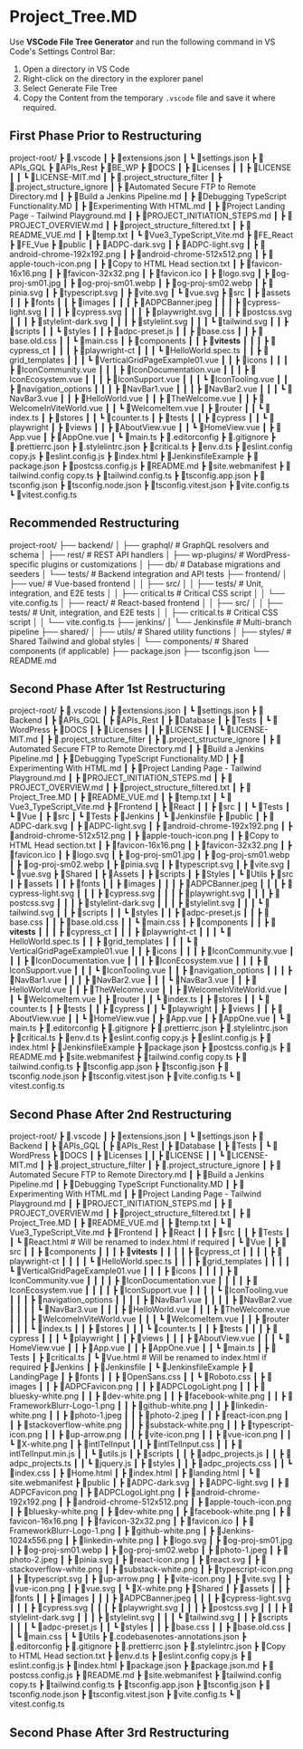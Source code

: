 # Project_Tree.MD

Use **VSCode File Tree Generator** and run the following command in VS Code's Settings Control Bar:

1. Open a directory in VS Code
2. Right-click on the directory in the explorer panel
3. Select Generate File Tree
4. Copy the Content from the temporary `.vscode` file and save it where required.

## First Phase Prior to Restructuring

project-root/
┣ 📂.vscode
┃ ┣ 📜extensions.json
┃ ┗ 📜settings.json
┣ 📂APIs_GQL
┣ 📂APIs_Rest
┣ 📂BE_WP
┣ 📂DOCS
┃ ┣ 📂Licenses
┃ ┃ ┣ 📜LICENSE
┃ ┃ ┗ 📜LICENSE-MIT.md
┃ ┣ 📜.project_structure_filter
┃ ┣ 📜.project_structure_ignore
┃ ┣ 📜Automated Secure FTP to Remote Directory.md
┃ ┣ 📜Build a Jenkins Pipeline.md
┃ ┣ 📜Debugging TypeScript Functionality.MD
┃ ┣ 📜Experimenting With HTML.md
┃ ┣ 📜Project Landing Page - Tailwind Playground.md
┃ ┣ 📜PROJECT_INITIATION_STEPS.md
┃ ┣ 📜PROJECT_OVERVIEW.md
┃ ┣ 📜project_structure_filtered.txt
┃ ┣ 📜README_VUE.md
┃ ┣ 📜temp.txt
┃ ┗ 📜Vue3_TypeScript_Vite.md
┣ 📂FE_React
┣ 📂FE_Vue
┣ 📂public
┃ ┣ 📜ADPC-dark.svg
┃ ┣ 📜ADPC-light.svg
┃ ┣ 📜android-chrome-192x192.png
┃ ┣ 📜android-chrome-512x512.png
┃ ┣ 📜apple-touch-icon.png
┃ ┣ 📜Copy to HTML Head section.txt
┃ ┣ 📜favicon-16x16.png
┃ ┣ 📜favicon-32x32.png
┃ ┣ 📜favicon.ico
┃ ┣ 📜logo.svg
┃ ┣ 📜og-proj-sm01.jpg
┃ ┣ 📜og-proj-sm01.webp
┃ ┣ 📜og-proj-sm02.webp
┃ ┣ 📜pinia.svg
┃ ┣ 📜typescript.svg
┃ ┣ 📜vite.svg
┃ ┗ 📜vue.svg
┣ 📂src
┃ ┣ 📂assets
┃ ┃ ┣ 📂fonts
┃ ┃ ┣ 📂images
┃ ┃ ┃ ┣ 📜ADPCBanner.jpeg
┃ ┃ ┃ ┣ 📜cypress-light.svg
┃ ┃ ┃ ┣ 📜cypress.svg
┃ ┃ ┃ ┣ 📜playwright.svg
┃ ┃ ┃ ┣ 📜postcss.svg
┃ ┃ ┃ ┣ 📜stylelint-dark.svg
┃ ┃ ┃ ┣ 📜stylelint.svg
┃ ┃ ┃ ┗ 📜tailwind.svg
┃ ┃ ┣ 📂scripts
┃ ┃ ┗ 📂styles
┃ ┃ ┣ 📜adpc-preset.js
┃ ┃ ┣ 📜base.css
┃ ┃ ┣ 📜base.old.css
┃ ┃ ┗ 📜main.css
┃ ┣ 📂components
┃ ┃ ┣ 📂**vitests**
┃ ┃ ┃ ┣ 📂cypress_ct
┃ ┃ ┃ ┣ 📂playwright-ct
┃ ┃ ┃ ┗ 📜HelloWorld.spec.ts
┃ ┃ ┣ 📂grid_templates
┃ ┃ ┃ ┗ 📜VerticalGridPageExample01.vue
┃ ┃ ┣ 📂icons
┃ ┃ ┃ ┣ 📜IconCommunity.vue
┃ ┃ ┃ ┣ 📜IconDocumentation.vue
┃ ┃ ┃ ┣ 📜IconEcosystem.vue
┃ ┃ ┃ ┣ 📜IconSupport.vue
┃ ┃ ┃ ┗ 📜IconTooling.vue
┃ ┃ ┣ 📂navigation_options
┃ ┃ ┃ ┣ 📜NavBar1.vue
┃ ┃ ┃ ┣ 📜NavBar2.vue
┃ ┃ ┃ ┗ 📜NavBar3.vue
┃ ┃ ┣ 📜HelloWorld.vue
┃ ┃ ┣ 📜TheWelcome.vue
┃ ┃ ┣ 📜WelcomeInViteWorld.vue
┃ ┃ ┗ 📜WelcomeItem.vue
┃ ┣ 📂router
┃ ┃ ┗ 📜index.ts
┃ ┣ 📂stores
┃ ┃ ┗ 📜counter.ts
┃ ┣ 📂tests
┃ ┃ ┣ 📂cypress
┃ ┃ ┗ 📂playwright
┃ ┣ 📂views
┃ ┃ ┣ 📜AboutView.vue
┃ ┃ ┗ 📜HomeView.vue
┃ ┣ 📜App.vue
┃ ┣ 📜AppOne.vue
┃ ┗ 📜main.ts
┣ 📜.editorconfig
┣ 📜.gitignore
┣ 📜.prettierrc.json
┣ 📜.stylelintrc.json
┣ 📜critical.ts
┣ 📜env.d.ts
┣ 📜eslint.config copy.js
┣ 📜eslint.config.js
┣ 📜index.html
┣ 📜JenkinsfileExample
┣ 📜package.json
┣ 📜postcss.config.js
┣ 📜README.md
┣ 📜site.webmanifest
┣ 📜tailwind.config copy.ts
┣ 📜tailwind.config.ts
┣ 📜tsconfig.app.json
┣ 📜tsconfig.json
┣ 📜tsconfig.node.json
┣ 📜tsconfig.vitest.json
┣ 📜vite.config.ts
┗ 📜vitest.config.ts

## Recommended Restructuring

project-root/
├── backend/
│ ├── graphql/ # GraphQL resolvers and schema
│ ├── rest/ # REST API handlers
│ ├── wp-plugins/ # WordPress-specific plugins or customizations
│ ├── db/ # Database migrations and seeders
│ └── tests/ # Backend integration and API tests
├── frontend/
│ ├── vue/ # Vue-based frontend
│ │ ├── src/
│ │ ├── tests/ # Unit, integration, and E2E tests
│ │ ├── critical.ts # Critical CSS script
│ │ └── vite.config.ts
│ ├── react/ # React-based frontend
│ │ ├── src/
│ │ ├── tests/ # Unit, integration, and E2E tests
│ │ ├── critical.ts # Critical CSS script
│ │ └── vite.config.ts
├── jenkins/
│ └── Jenkinsfile # Multi-branch pipeline
├── shared/
│ ├── utils/ # Shared utility functions
│ ├── styles/ # Shared Tailwind and global styles
│ └── components/ # Shared components (if applicable)
├── package.json
├── tsconfig.json
└── README.md

## Second Phase After 1st Restructuring

project-root/
┣ 📂.vscode
┃ ┣ 📜extensions.json
┃ ┗ 📜settings.json
┣ 📂Backend
┃ ┣ 📂APIs_GQL
┃ ┣ 📂APIs_Rest
┃ ┣ 📂Database
┃ ┣ 📂Tests
┃ ┗ 📂WordPress
┣ 📂DOCS
┃ ┣ 📂Licenses
┃ ┃ ┣ 📜LICENSE
┃ ┃ ┗ 📜LICENSE-MIT.md
┃ ┣ 📜.project_structure_filter
┃ ┣ 📜.project_structure_ignore
┃ ┣ 📜Automated Secure FTP to Remote Directory.md
┃ ┣ 📜Build a Jenkins Pipeline.md
┃ ┣ 📜Debugging TypeScript Functionality.MD
┃ ┣ 📜Experimenting With HTML.md
┃ ┣ 📜Project Landing Page - Tailwind Playground.md
┃ ┣ 📜PROJECT_INITIATION_STEPS.md
┃ ┣ 📜PROJECT_OVERVIEW.md
┃ ┣ 📜project_structure_filtered.txt
┃ ┣ 📜Project_Tree.MD
┃ ┣ 📜README_VUE.md
┃ ┣ 📜temp.txt
┃ ┗ 📜Vue3_TypeScript_Vite.md
┣ 📂Frontend
┃ ┣ 📂React
┃ ┃ ┣ 📂src
┃ ┃ ┗ 📂Tests
┃ ┗ 📂Vue
┃ ┣ 📂src
┃ ┗ 📂Tests
┣ 📂Jenkins
┃ ┗ 📜Jenkinsfile
┣ 📂public
┃ ┣ 📜ADPC-dark.svg
┃ ┣ 📜ADPC-light.svg
┃ ┣ 📜android-chrome-192x192.png
┃ ┣ 📜android-chrome-512x512.png
┃ ┣ 📜apple-touch-icon.png
┃ ┣ 📜Copy to HTML Head section.txt
┃ ┣ 📜favicon-16x16.png
┃ ┣ 📜favicon-32x32.png
┃ ┣ 📜favicon.ico
┃ ┣ 📜logo.svg
┃ ┣ 📜og-proj-sm01.jpg
┃ ┣ 📜og-proj-sm01.webp
┃ ┣ 📜og-proj-sm02.webp
┃ ┣ 📜pinia.svg
┃ ┣ 📜typescript.svg
┃ ┣ 📜vite.svg
┃ ┗ 📜vue.svg
┣ 📂Shared
┃ ┣ 📂Assets
┃ ┣ 📂scripts
┃ ┣ 📂Styles
┃ ┗ 📂Utils
┣ 📂src
┃ ┣ 📂assets
┃ ┃ ┣ 📂fonts
┃ ┃ ┣ 📂images
┃ ┃ ┃ ┣ 📜ADPCBanner.jpeg
┃ ┃ ┃ ┣ 📜cypress-light.svg
┃ ┃ ┃ ┣ 📜cypress.svg
┃ ┃ ┃ ┣ 📜playwright.svg
┃ ┃ ┃ ┣ 📜postcss.svg
┃ ┃ ┃ ┣ 📜stylelint-dark.svg
┃ ┃ ┃ ┣ 📜stylelint.svg
┃ ┃ ┃ ┗ 📜tailwind.svg
┃ ┃ ┣ 📂scripts
┃ ┃ ┗ 📂styles
┃ ┃ ┣ 📜adpc-preset.js
┃ ┃ ┣ 📜base.css
┃ ┃ ┣ 📜base.old.css
┃ ┃ ┗ 📜main.css
┃ ┣ 📂components
┃ ┃ ┣ 📂**vitests**
┃ ┃ ┃ ┣ 📂cypress_ct
┃ ┃ ┃ ┣ 📂playwright-ct
┃ ┃ ┃ ┗ 📜HelloWorld.spec.ts
┃ ┃ ┣ 📂grid_templates
┃ ┃ ┃ ┗ 📜VerticalGridPageExample01.vue
┃ ┃ ┣ 📂icons
┃ ┃ ┃ ┣ 📜IconCommunity.vue
┃ ┃ ┃ ┣ 📜IconDocumentation.vue
┃ ┃ ┃ ┣ 📜IconEcosystem.vue
┃ ┃ ┃ ┣ 📜IconSupport.vue
┃ ┃ ┃ ┗ 📜IconTooling.vue
┃ ┃ ┣ 📂navigation_options
┃ ┃ ┃ ┣ 📜NavBar1.vue
┃ ┃ ┃ ┣ 📜NavBar2.vue
┃ ┃ ┃ ┗ 📜NavBar3.vue
┃ ┃ ┣ 📜HelloWorld.vue
┃ ┃ ┣ 📜TheWelcome.vue
┃ ┃ ┣ 📜WelcomeInViteWorld.vue
┃ ┃ ┗ 📜WelcomeItem.vue
┃ ┣ 📂router
┃ ┃ ┗ 📜index.ts
┃ ┣ 📂stores
┃ ┃ ┗ 📜counter.ts
┃ ┣ 📂tests
┃ ┃ ┣ 📂cypress
┃ ┃ ┗ 📂playwright
┃ ┣ 📂views
┃ ┃ ┣ 📜AboutView.vue
┃ ┃ ┗ 📜HomeView.vue
┃ ┣ 📜App.vue
┃ ┣ 📜AppOne.vue
┃ ┗ 📜main.ts
┣ 📜.editorconfig
┣ 📜.gitignore
┣ 📜.prettierrc.json
┣ 📜.stylelintrc.json
┣ 📜critical.ts
┣ 📜env.d.ts
┣ 📜eslint.config copy.js
┣ 📜eslint.config.js
┣ 📜index.html
┣ 📜JenkinsfileExample
┣ 📜package.json
┣ 📜postcss.config.js
┣ 📜README.md
┣ 📜site.webmanifest
┣ 📜tailwind.config copy.ts
┣ 📜tailwind.config.ts
┣ 📜tsconfig.app.json
┣ 📜tsconfig.json
┣ 📜tsconfig.node.json
┣ 📜tsconfig.vitest.json
┣ 📜vite.config.ts
┗ 📜vitest.config.ts

## Second Phase After 2nd Restructuring

project-root/
┣ 📂.vscode
┃ ┣ 📜extensions.json
┃ ┗ 📜settings.json
┣ 📂Backend
┃ ┣ 📂APIs_GQL
┃ ┣ 📂APIs_Rest
┃ ┣ 📂Database
┃ ┣ 📂Tests
┃ ┗ 📂WordPress
┣ 📂DOCS
┃ ┣ 📂Licenses
┃ ┃ ┣ 📜LICENSE
┃ ┃ ┗ 📜LICENSE-MIT.md
┃ ┣ 📜.project_structure_filter
┃ ┣ 📜.project_structure_ignore
┃ ┣ 📜Automated Secure FTP to Remote Directory.md
┃ ┣ 📜Build a Jenkins Pipeline.md
┃ ┣ 📜Debugging TypeScript Functionality.MD
┃ ┣ 📜Experimenting With HTML.md
┃ ┣ 📜Project Landing Page - Tailwind Playground.md
┃ ┣ 📜PROJECT_INITIATION_STEPS.md
┃ ┣ 📜PROJECT_OVERVIEW.md
┃ ┣ 📜project_structure_filtered.txt
┃ ┣ 📜Project_Tree.MD
┃ ┣ 📜README_VUE.md
┃ ┣ 📜temp.txt
┃ ┗ 📜Vue3_TypeScript_Vite.md
┣ 📂Frontend
┃ ┣ 📂React
┃ ┃ ┣ 📂src
┃ ┃ ┣ 📂Tests
┃ ┃ ┗ 📜React.html # Will be renamed to index.html if required
┃ ┗ 📂Vue
┃ ┣ 📂src
┃ ┃ ┣ 📂components
┃ ┃ ┃ ┣ 📂**vitests**
┃ ┃ ┃ ┃ ┣ 📂cypress_ct
┃ ┃ ┃ ┃ ┣ 📂playwright-ct
┃ ┃ ┃ ┃ ┗ 📜HelloWorld.spec.ts
┃ ┃ ┃ ┣ 📂grid_templates
┃ ┃ ┃ ┃ ┗ 📜VerticalGridPageExample01.vue
┃ ┃ ┃ ┣ 📂icons
┃ ┃ ┃ ┃ ┣ 📜IconCommunity.vue
┃ ┃ ┃ ┃ ┣ 📜IconDocumentation.vue
┃ ┃ ┃ ┃ ┣ 📜IconEcosystem.vue
┃ ┃ ┃ ┃ ┣ 📜IconSupport.vue
┃ ┃ ┃ ┃ ┗ 📜IconTooling.vue
┃ ┃ ┃ ┣ 📂navigation_options
┃ ┃ ┃ ┃ ┣ 📜NavBar1.vue
┃ ┃ ┃ ┃ ┣ 📜NavBar2.vue
┃ ┃ ┃ ┃ ┗ 📜NavBar3.vue
┃ ┃ ┃ ┣ 📜HelloWorld.vue
┃ ┃ ┃ ┣ 📜TheWelcome.vue
┃ ┃ ┃ ┣ 📜WelcomeInViteWorld.vue
┃ ┃ ┃ ┗ 📜WelcomeItem.vue
┃ ┃ ┣ 📂router
┃ ┃ ┃ ┗ 📜index.ts
┃ ┃ ┣ 📂stores
┃ ┃ ┃ ┗ 📜counter.ts
┃ ┃ ┣ 📂tests
┃ ┃ ┃ ┣ 📂cypress
┃ ┃ ┃ ┗ 📂playwright
┃ ┃ ┣ 📂views
┃ ┃ ┃ ┣ 📜AboutView.vue
┃ ┃ ┃ ┗ 📜HomeView.vue
┃ ┃ ┣ 📜App.vue
┃ ┃ ┣ 📜AppOne.vue
┃ ┃ ┗ 📜main.ts
┃ ┣ 📂Tests
┃ ┣ 📜critical.ts
┃ ┗ 📜Vue.html # Will be renamed to index.html if required
┣ 📂Jenkins
┃ ┣ 📜Jenkinsfile
┃ ┗ 📜JenkinsfileExample
┣ 📂LandingPage
┃ ┣ 📂fonts
┃ ┃ ┣ 📜OpenSans.css
┃ ┃ ┗ 📜Roboto.css
┃ ┣ 📂images
┃ ┃ ┣ 📜ADPCFavicon.png
┃ ┃ ┣ 📜ADPCLogoLight.png
┃ ┃ ┣ 📜bluesky-white.png
┃ ┃ ┣ 📜dev-white.png
┃ ┃ ┣ 📜facebook-white.png
┃ ┃ ┣ 📜FrameworkBlurr-Logo-1.png
┃ ┃ ┣ 📜github-white.png
┃ ┃ ┣ 📜linkedin-white.png
┃ ┃ ┣ 📜photo-1.jpeg
┃ ┃ ┣ 📜photo-2.jpeg
┃ ┃ ┣ 📜react-icon.png
┃ ┃ ┣ 📜stackoverflow-white.png
┃ ┃ ┣ 📜substack-white.png
┃ ┃ ┣ 📜typescript-icon.png
┃ ┃ ┣ 📜up-arrow.png
┃ ┃ ┣ 📜vite-icon.png
┃ ┃ ┣ 📜vue-icon.png
┃ ┃ ┗ 📜X-white.png
┃ ┣ 📂intlTelInput
┃ ┃ ┣ 📜intlTelInput.css
┃ ┃ ┣ 📜intlTelInput.min.js
┃ ┃ ┗ 📜utils.js
┃ ┣ 📂scripts
┃ ┃ ┣ 📜adpc_projects.js
┃ ┃ ┣ 📜adpc_projects.ts
┃ ┃ ┗ 📜jquery.js
┃ ┣ 📂styles
┃ ┃ ┣ 📜adpc_projects.css
┃ ┃ ┗ 📜index.css
┃ ┣ 📜Home.html
┃ ┣ 📜index.html
┃ ┣ 📜landing.html
┃ ┗ 📜site.webmanifest
┣ 📂public
┃ ┣ 📜ADPC-dark.svg
┃ ┣ 📜ADPC-light.svg
┃ ┣ 📜ADPCFavicon.png
┃ ┣ 📜ADPCLogoLight.png
┃ ┣ 📜android-chrome-192x192.png
┃ ┣ 📜android-chrome-512x512.png
┃ ┣ 📜apple-touch-icon.png
┃ ┣ 📜bluesky-white.png
┃ ┣ 📜dev-white.png
┃ ┣ 📜facebook-white.png
┃ ┣ 📜favicon-16x16.png
┃ ┣ 📜favicon-32x32.png
┃ ┣ 📜favicon.ico
┃ ┣ 📜FrameworkBlurr-Logo-1.png
┃ ┣ 📜github-white.png
┃ ┣ 📜Jenkins-1024x556.png
┃ ┣ 📜linkedin-white.png
┃ ┣ 📜logo.svg
┃ ┣ 📜og-proj-sm01.jpg
┃ ┣ 📜og-proj-sm01.webp
┃ ┣ 📜og-proj-sm02.webp
┃ ┣ 📜photo-1.jpeg
┃ ┣ 📜photo-2.jpeg
┃ ┣ 📜pinia.svg
┃ ┣ 📜react-icon.png
┃ ┣ 📜react.svg
┃ ┣ 📜stackoverflow-white.png
┃ ┣ 📜substack-white.png
┃ ┣ 📜typescript-icon.png
┃ ┣ 📜typescript.svg
┃ ┣ 📜up-arrow.png
┃ ┣ 📜vite-icon.png
┃ ┣ 📜vite.svg
┃ ┣ 📜vue-icon.png
┃ ┣ 📜vue.svg
┃ ┗ 📜X-white.png
┣ 📂Shared
┃ ┣ 📂assets
┃ ┃ ┣ 📂fonts
┃ ┃ ┣ 📂images
┃ ┃ ┃ ┣ 📜ADPCBanner.jpeg
┃ ┃ ┃ ┣ 📜cypress-light.svg
┃ ┃ ┃ ┣ 📜cypress.svg
┃ ┃ ┃ ┣ 📜playwright.svg
┃ ┃ ┃ ┣ 📜postcss.svg
┃ ┃ ┃ ┣ 📜stylelint-dark.svg
┃ ┃ ┃ ┣ 📜stylelint.svg
┃ ┃ ┃ ┗ 📜tailwind.svg
┃ ┃ ┣ 📂scripts
┃ ┃ ┃ ┗ 📜adpc-preset.js
┃ ┃ ┗ 📂styles
┃ ┃ ┣ 📜base.css
┃ ┃ ┣ 📜base.old.css
┃ ┃ ┗ 📜main.css
┃ ┗ 📂Utils
┣ 📜.codebasenotes-annotations.json
┣ 📜.editorconfig
┣ 📜.gitignore
┣ 📜.prettierrc.json
┣ 📜.stylelintrc.json
┣ 📜Copy to HTML Head section.txt
┣ 📜env.d.ts
┣ 📜eslint.config copy.js
┣ 📜eslint.config.js
┣ 📜index.html
┣ 📜package.json
┣ 📜package.json.md
┣ 📜postcss.config.js
┣ 📜README.md
┣ 📜site.webmanifest
┣ 📜tailwind.config copy.ts
┣ 📜tailwind.config.ts
┣ 📜tsconfig.app.json
┣ 📜tsconfig.json
┣ 📜tsconfig.node.json
┣ 📜tsconfig.vitest.json
┣ 📜vite.config.ts
┗ 📜vitest.config.ts

## Second Phase After 3rd Restructuring
